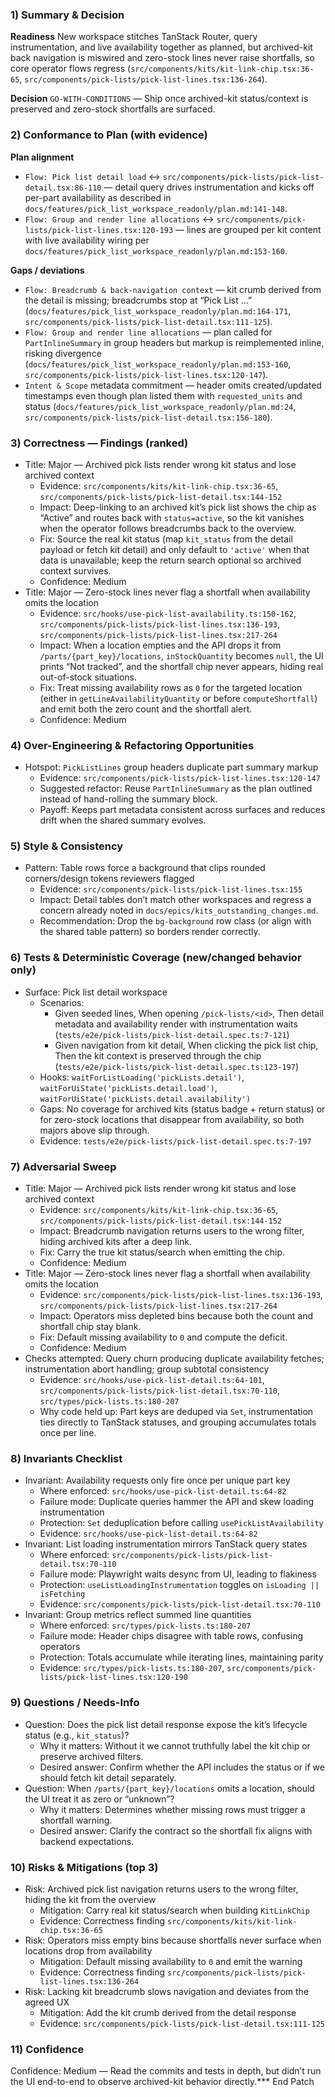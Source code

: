 ### 1) Summary & Decision
**Readiness**
New workspace stitches TanStack Router, query instrumentation, and live availability together as planned, but archived-kit back navigation is miswired and zero-stock lines never raise shortfalls, so core operator flows regress (`src/components/kits/kit-link-chip.tsx:36-65`, `src/components/pick-lists/pick-list-lines.tsx:136-264`).

**Decision**
`GO-WITH-CONDITIONS` — Ship once archived-kit status/context is preserved and zero-stock shortfalls are surfaced.

### 2) Conformance to Plan (with evidence)
**Plan alignment**
- `Flow: Pick list detail load` ↔ `src/components/pick-lists/pick-list-detail.tsx:86-110` — detail query drives instrumentation and kicks off per-part availability as described in `docs/features/pick_list_workspace_readonly/plan.md:141-148`.
- `Flow: Group and render line allocations` ↔ `src/components/pick-lists/pick-list-lines.tsx:120-193` — lines are grouped per kit content with live availability wiring per `docs/features/pick_list_workspace_readonly/plan.md:153-160`.

**Gaps / deviations**
- `Flow: Breadcrumb & back-navigation context` — kit crumb derived from the detail is missing; breadcrumbs stop at “Pick List …” (`docs/features/pick_list_workspace_readonly/plan.md:164-171`, `src/components/pick-lists/pick-list-detail.tsx:111-125`).
- `Flow: Group and render line allocations` — plan called for `PartInlineSummary` in group headers but markup is reimplemented inline, risking divergence (`docs/features/pick_list_workspace_readonly/plan.md:153-160`, `src/components/pick-lists/pick-list-lines.tsx:120-147`).
- `Intent & Scope` metadata commitment — header omits created/updated timestamps even though plan listed them with `requested_units` and status (`docs/features/pick_list_workspace_readonly/plan.md:24`, `src/components/pick-lists/pick-list-detail.tsx:156-180`).

### 3) Correctness — Findings (ranked)
- Title: Major — Archived pick lists render wrong kit status and lose archived context
  - Evidence: `src/components/kits/kit-link-chip.tsx:36-65`, `src/components/pick-lists/pick-list-detail.tsx:144-152`
  - Impact: Deep-linking to an archived kit’s pick list shows the chip as “Active” and routes back with `status=active`, so the kit vanishes when the operator follows breadcrumbs back to the overview.
  - Fix: Source the real kit status (map `kit_status` from the detail payload or fetch kit detail) and only default to `'active'` when that data is unavailable; keep the return search optional so archived context survives.
  - Confidence: Medium
- Title: Major — Zero-stock lines never flag a shortfall when availability omits the location
  - Evidence: `src/hooks/use-pick-list-availability.ts:150-162`, `src/components/pick-lists/pick-list-lines.tsx:136-193`, `src/components/pick-lists/pick-list-lines.tsx:217-264`
  - Impact: When a location empties and the API drops it from `/parts/{part_key}/locations`, `inStockQuantity` becomes `null`, the UI prints “Not tracked”, and the shortfall chip never appears, hiding real out-of-stock situations.
  - Fix: Treat missing availability rows as `0` for the targeted location (either in `getLineAvailabilityQuantity` or before `computeShortfall`) and emit both the zero count and the shortfall alert.
  - Confidence: Medium

### 4) Over-Engineering & Refactoring Opportunities
- Hotspot: `PickListLines` group headers duplicate part summary markup
  - Evidence: `src/components/pick-lists/pick-list-lines.tsx:120-147`
  - Suggested refactor: Reuse `PartInlineSummary` as the plan outlined instead of hand-rolling the summary block.
  - Payoff: Keeps part metadata consistent across surfaces and reduces drift when the shared summary evolves.

### 5) Style & Consistency
- Pattern: Table rows force a background that clips rounded corners/design tokens reviewers flagged
  - Evidence: `src/components/pick-lists/pick-list-lines.tsx:155`
  - Impact: Detail tables don’t match other workspaces and regress a concern already noted in `docs/epics/kits_outstanding_changes.md`.
  - Recommendation: Drop the `bg-background` row class (or align with the shared table pattern) so borders render correctly.

### 6) Tests & Deterministic Coverage (new/changed behavior only)
- Surface: Pick list detail workspace
  - Scenarios:
    - Given seeded lines, When opening `/pick-lists/<id>`, Then detail metadata and availability render with instrumentation waits (`tests/e2e/pick-lists/pick-list-detail.spec.ts:7-121`)
    - Given navigation from kit detail, When clicking the pick list chip, Then the kit context is preserved through the chip (`tests/e2e/pick-lists/pick-list-detail.spec.ts:123-197`)
  - Hooks: `waitForListLoading('pickLists.detail')`, `waitForUiState('pickLists.detail.load')`, `waitForUiState('pickLists.detail.availability')`
  - Gaps: No coverage for archived kits (status badge + return status) or for zero-stock locations that disappear from availability, so both majors above slip through.
  - Evidence: `tests/e2e/pick-lists/pick-list-detail.spec.ts:7-197`

### 7) Adversarial Sweep
- Title: Major — Archived pick lists render wrong kit status and lose archived context
  - Evidence: `src/components/kits/kit-link-chip.tsx:36-65`, `src/components/pick-lists/pick-list-detail.tsx:144-152`
  - Impact: Breadcrumb navigation returns users to the wrong filter, hiding archived kits after a deep link.
  - Fix: Carry the true kit status/search when emitting the chip.
  - Confidence: Medium
- Title: Major — Zero-stock lines never flag a shortfall when availability omits the location
  - Evidence: `src/components/pick-lists/pick-list-lines.tsx:136-193`, `src/components/pick-lists/pick-list-lines.tsx:217-264`
  - Impact: Operators miss depleted bins because both the count and shortfall chip stay blank.
  - Fix: Default missing availability to `0` and compute the deficit.
  - Confidence: Medium
- Checks attempted: Query churn producing duplicate availability fetches; instrumentation abort handling; group subtotal consistency
  - Evidence: `src/hooks/use-pick-list-detail.ts:64-101`, `src/components/pick-lists/pick-list-detail.tsx:70-110`, `src/types/pick-lists.ts:180-207`
  - Why code held up: Part keys are deduped via `Set`, instrumentation ties directly to TanStack statuses, and grouping accumulates totals once per line.

### 8) Invariants Checklist
- Invariant: Availability requests only fire once per unique part key
  - Where enforced: `src/hooks/use-pick-list-detail.ts:64-82`
  - Failure mode: Duplicate queries hammer the API and skew loading instrumentation
  - Protection: `Set` deduplication before calling `usePickListAvailability`
  - Evidence: `src/hooks/use-pick-list-detail.ts:64-82`
- Invariant: List loading instrumentation mirrors TanStack query states
  - Where enforced: `src/components/pick-lists/pick-list-detail.tsx:70-110`
  - Failure mode: Playwright waits desync from UI, leading to flakiness
  - Protection: `useListLoadingInstrumentation` toggles on `isLoading || isFetching`
  - Evidence: `src/components/pick-lists/pick-list-detail.tsx:70-110`
- Invariant: Group metrics reflect summed line quantities
  - Where enforced: `src/types/pick-lists.ts:180-207`
  - Failure mode: Header chips disagree with table rows, confusing operators
  - Protection: Totals accumulate while iterating lines, maintaining parity
  - Evidence: `src/types/pick-lists.ts:180-207`, `src/components/pick-lists/pick-list-lines.tsx:120-190`

### 9) Questions / Needs-Info
- Question: Does the pick list detail response expose the kit’s lifecycle status (e.g., `kit_status`)?
  - Why it matters: Without it we cannot truthfully label the kit chip or preserve archived filters.
  - Desired answer: Confirm whether the API includes the status or if we should fetch kit detail separately.
- Question: When `/parts/{part_key}/locations` omits a location, should the UI treat it as zero or “unknown”?
  - Why it matters: Determines whether missing rows must trigger a shortfall warning.
  - Desired answer: Clarify the contract so the shortfall fix aligns with backend expectations.

### 10) Risks & Mitigations (top 3)
- Risk: Archived pick list navigation returns users to the wrong filter, hiding the kit from the overview
  - Mitigation: Carry real kit status/search when building `KitLinkChip`
  - Evidence: Correctness finding `src/components/kits/kit-link-chip.tsx:36-65`
- Risk: Operators miss empty bins because shortfalls never surface when locations drop from availability
  - Mitigation: Default missing availability to `0` and emit the warning
  - Evidence: Correctness finding `src/components/pick-lists/pick-list-lines.tsx:136-264`
- Risk: Lacking kit breadcrumb slows navigation and deviates from the agreed UX
  - Mitigation: Add the kit crumb derived from the detail response
  - Evidence: `src/components/pick-lists/pick-list-detail.tsx:111-125`

### 11) Confidence
Confidence: Medium — Read the commits and tests in depth, but didn’t run the UI end-to-end to observe archived-kit behavior directly.*** End Patch
